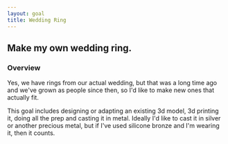 ```yaml
---
layout: goal
title: Wedding Ring
---
```


## Make my own wedding ring.

### Overview

Yes, we have rings from our actual wedding, but that was a long time ago and
we've grown as people since then, so I'd like to make new ones that actually
fit.

This goal includes designing or adapting an existing 3d model, 3d printing it,
doing all the prep and casting it in metal. Ideally I'd like to cast it in
silver or another precious metal, but if I've used silicone bronze and I'm
wearing it, then it counts.
